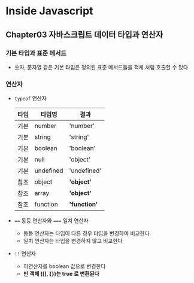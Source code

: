 # Inside Javascript

##  Chapter03 자바스크립트 데이터 타입과 연산자

### 기본 타입과 표준 메서드

- 숫자, 문자열 같은 기본 타입은 정의된 표준 메서드들을 객체 처럼 호출할 수 있다

### 연산자

- `typeof` 연산자

  | 타입 | 타입명    | 결과           |
  | ---- | --------- | -------------- |
  | 기본 | number    | 'number'       |
  | 기본 | string    | 'string'       |
  | 기본 | boolean   | 'boolean'      |
  | 기본 | null      | 'object'       |
  | 기본 | undefined | 'undefined'    |
  | 참조 | object    | **'object'**   |
  | 참조 | array     | **'object'**   |
  | 참조 | function  | **'function'** |

- `==` 동등 연산자와 `===` 일치 연산자
  - 동등 연산자는 타입이 다른 경우 타입을 변경하여 비교한다
  - 일치 연산자는 타입을 변경하지 않고 비교한다

- `!!` 연산자
  - 피연산자를 boolean 값으로 변경한다
  - **빈 객체 ([], {})는 true 로 변환된다**

